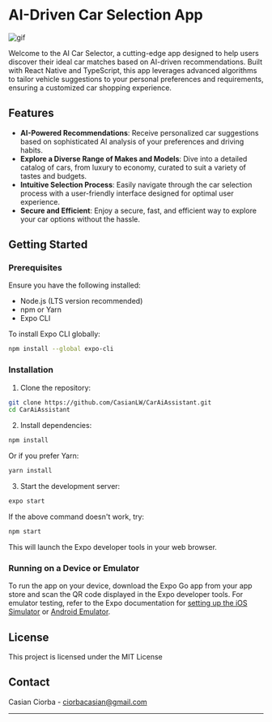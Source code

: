 # AI-Driven Car Selection App

![gif](https://media.giphy.com/media/v1.Y2lkPTc5MGI3NjExZGM1NWt5NWh2bDFoeGViZzFtZzNnNWpwZjY4dzlraGFhZTBzZHpncSZlcD12MV9pbnRlcm5hbF9naWZfYnlfaWQmY3Q9Zw/XCnxhPBeOhlc6pUcN0/giphy.gif)

Welcome to the AI Car Selector, a cutting-edge app designed to help users discover their ideal car matches based on AI-driven recommendations. Built with React Native and TypeScript, this app leverages advanced algorithms to tailor vehicle suggestions to your personal preferences and requirements, ensuring a customized car shopping experience.

## Features

- **AI-Powered Recommendations**: Receive personalized car suggestions based on sophisticated AI analysis of your preferences and driving habits.
- **Explore a Diverse Range of Makes and Models**: Dive into a detailed catalog of cars, from luxury to economy, curated to suit a variety of tastes and budgets.
- **Intuitive Selection Process**: Easily navigate through the car selection process with a user-friendly interface designed for optimal user experience.
- **Secure and Efficient**: Enjoy a secure, fast, and efficient way to explore your car options without the hassle.

## Getting Started

### Prerequisites

Ensure you have the following installed:

- Node.js (LTS version recommended)
- npm or Yarn
- Expo CLI

To install Expo CLI globally:

```bash
npm install --global expo-cli
```

### Installation

1. Clone the repository:

```bash
git clone https://github.com/CasianLW/CarAiAssistant.git
cd CarAiAssistant
```

2. Install dependencies:

```bash
npm install
```

Or if you prefer Yarn:

```bash
yarn install
```

3. Start the development server:

```bash
expo start
```

If the above command doesn't work, try:

```bash
npm start
```

This will launch the Expo developer tools in your web browser.

### Running on a Device or Emulator

To run the app on your device, download the Expo Go app from your app store and scan the QR code displayed in the Expo developer tools. For emulator testing, refer to the Expo documentation for [setting up the iOS Simulator](https://docs.expo.dev/workflow/ios-simulator/) or [Android Emulator](https://docs.expo.dev/workflow/android-studio-emulator/).

## License

This project is licensed under the MIT License

## Contact

Casian Ciorba - ciorbacasian@gmail.com

---
